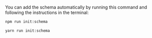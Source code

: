 You can add the schema automatically by running this command and following the instructions in the terminal:

<Tabs groupId="yarn-npm">

<TabItem value="npm" label="npm">

```bash
npm run init:schema
```

</TabItem>

<TabItem value="yarn" label="yarn">

```bash
yarn run init:schema
```

</TabItem>

</Tabs>
